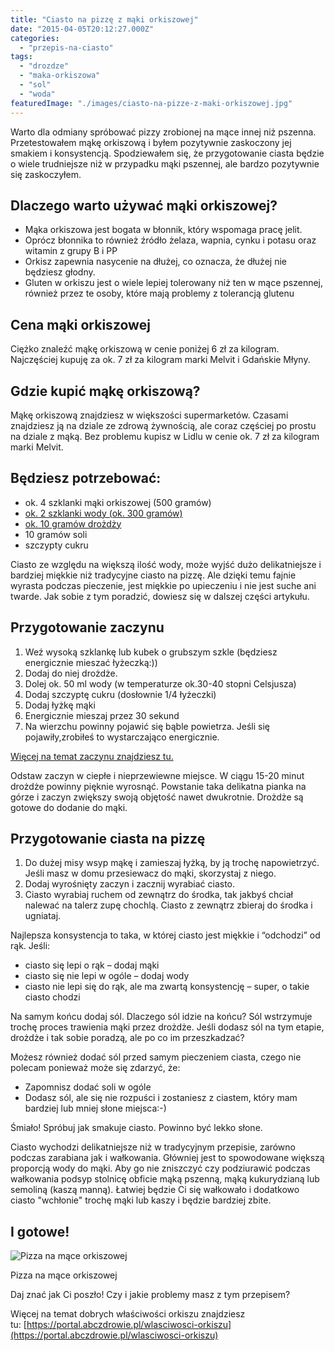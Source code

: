 ```yaml
---
title: "Ciasto na pizzę z mąki orkiszowej"
date: "2015-04-05T20:12:27.000Z"
categories: 
  - "przepis-na-ciasto"
tags: 
  - "drozdze"
  - "maka-orkiszowa"
  - "sol"
  - "woda"
featuredImage: "./images/ciasto-na-pizze-z-maki-orkiszowej.jpg"
---
```


Warto dla odmiany spróbować pizzy zrobionej na mące innej niż pszenna. Przetestowałem mąkę orkiszową i byłem pozytywnie zaskoczony jej smakiem i konsystencją. Spodziewałem się, że przygotowanie ciasta będzie o wiele trudniejsze niż w przypadku mąki pszennej, ale bardzo pozytywnie się zaskoczyłem.

## Dlaczego warto używać mąki orkiszowej?

- Mąka orkiszowa jest bogata w błonnik, który wspomaga pracę jelit.
- Oprócz błonnika to również źródło żelaza, wapnia, cynku i potasu oraz witamin z grupy B i PP
- Orkisz zapewnia nasycenie na dłużej, co oznacza, że dłużej nie będziesz głodny.
- Gluten w orkiszu jest o wiele lepiej tolerowany niż ten w mące pszennej, również przez te osoby, które mają problemy z tolerancją glutenu

## Cena mąki orkiszowej

Ciężko znaleźć mąkę orkiszową w cenie poniżej 6 zł za kilogram. Najczęściej kupuję za ok. 7 zł za kilogram marki Melvit i Gdańskie Młyny.

## Gdzie kupić mąkę orkiszową?

Mąkę orkiszową znajdziesz w większości supermarketów. Czasami znajdziesz ją na dziale ze zdrową żywnością, ale coraz częściej po prostu na dziale z mąką. Bez problemu kupisz w Lidlu w cenie ok. 7 zł za kilogram marki Melvit.

## Będziesz potrzebować:

- ok. 4 szklanki mąki orkiszowej (500 gramów)
- <a href="/jaka-woda-ciasta-na-pizze/">ok.&nbsp;2 szklanki wody (ok. 300 gramów)</a>
- <a href="/drozdze/">ok. 10 gramów&nbsp;drożdży</a>
- 10 gramów soli
- szczypty cukru

Ciasto ze względu na większą ilość wody, może wyjść dużo delikatniejsze i bardziej miękkie niż tradycyjne ciasto na pizzę. Ale dzięki temu fajnie wyrasta podczas pieczenie, jest miękkie po upieczeniu i nie jest suche ani twarde. Jak sobie z tym poradzić, dowiesz się w dalszej części artykułu.

## Przygotowanie zaczynu

1. Weź wysoką szklankę lub kubek o grubszym szkle (będziesz energicznie mieszać łyżeczką:))
2. Dodaj do niej drożdże.
3. Dolej ok. 50 ml wody (w temperaturze ok.30-40 stopni Celsjusza)
4. Dodaj szczyptę cukru (dosłownie 1/4 łyżeczki)
5. Dodaj łyżkę mąki
6. Energicznie mieszaj przez 30 sekund
7. Na wierzchu powinny pojawić się bąble powietrza. Jeśli się pojawiły,zrobiłeś to wystarczająco energicznie.

<a title="Jak zrobić zaczyn drożdżowy do pizzy" href="/jak-zrobic-zaczyn-drozdzowy-pizzy/">Więcej na temat zaczynu znajdziesz tu.</a>

Odstaw zaczyn w ciepłe i nieprzewiewne miejsce. W ciągu 15-20 minut drożdże powinny pięknie wyrosnąć. Powstanie taka delikatna pianka na górze i zaczyn zwiększy swoją objętość nawet dwukrotnie. Drożdże są gotowe do dodanie do mąki.

## Przygotowanie ciasta na pizzę

1. Do dużej misy wsyp mąkę i zamieszaj łyżką, by ją trochę napowietrzyć. Jeśli masz w domu przesiewacz do mąki, skorzystaj z niego.
2. Dodaj wyrośnięty zaczyn i zacznij wyrabiać ciasto.
3. Ciasto wyrabiaj ruchem od zewnątrz do środka, tak jakbyś chciał nalewać na talerz zupę chochlą. Ciasto z zewnątrz zbieraj do środka i ugniataj.

Najlepsza konsystencja to taka, w której ciasto jest miękkie i “odchodzi” od rąk. Jeśli:

- ciasto się lepi o rąk – dodaj mąki
- ciasto się nie lepi w ogóle – dodaj wody
- ciasto nie lepi się do rąk, ale ma zwartą konsystencję – super, o takie ciasto chodzi

Na samym końcu dodaj sól. Dlaczego sól idzie na końcu? Sól wstrzymuje trochę proces trawienia mąki przez drożdże. Jeśli dodasz sól na tym etapie, drożdże i tak sobie poradzą, ale po co im przeszkadzać?

Możesz również dodać sól przed samym pieczeniem ciasta, czego nie polecam ponieważ może się zdarzyć, że:

- Zapomnisz dodać soli w ogóle
- Dodasz sól, ale się nie rozpuści i zostaniesz z ciastem, który mam bardziej lub mniej słone miejsca:-)

Śmiało! Spróbuj jak smakuje ciasto. Powinno być lekko słone.

Ciasto wychodzi delikatniejsze niż w tradycyjnym przepisie, zarówno podczas zarabiana jak i wałkowania. Główniej jest to spowodowane większą proporcją wody do mąki. Aby go nie zniszczyć czy podziurawić podczas wałkowania podsyp stolnicę obficie mąką pszenną, mąką kukurydzianą lub semoliną (kaszą manną). Łatwiej będzie Ci się wałkowało i dodatkowo ciasto "wchłonie" trochę mąki lub kaszy i będzie bardziej zbite.

## I gotowe!

![Pizza na mące orkiszowej](./images/pizza-z-ciasta-na-mace-orkiszowej-300x201.jpg)

Pizza na mące orkiszowej

Daj znać jak Ci poszło! Czy i jakie problemy masz z tym przepisem?

Więcej na temat dobrych właściwości orkiszu znajdziesz tu: [https://portal.abczdrowie.pl/wlasciwosci-orkiszu](https://portal.abczdrowie.pl/wlasciwosci-orkiszu)

